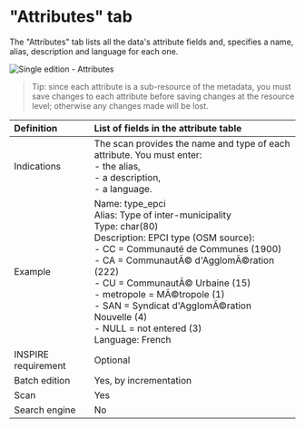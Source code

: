 # "Attributes" tab

The "Attributes" tab lists all the data's attribute fields and, specifies a name, alias, description and language for each one.

![Single edition - Attributes](/en/images/inv_edit_one_attributes.png "Single edition - Attributes tab")

> Tip: since each attribute is a sub-resource of the metadata, you must save changes to each attribute before saving changes at the resource level; otherwise any changes made will be lost.

| Definition          | List of fields in the attribute table |
| :------------------ | :---------------------------------------- |
| Indications         | The scan provides the name and type of each attribute. You must enter:<br />- the alias,<br />- a description,<br />- a language. |
| Example             | Name: type_epci<br />Alias: Type of inter-municipality<br />Type: char(80)<br />Description: EPCI type (OSM source):<br />- CC = Communauté de Communes (1900)<br />- CA = CommunautÃ© d'AgglomÃ©ration (222)<br />- CU = CommunautÃ© Urbaine (15)<br />- metropole = MÃ©tropole (1)<br />- SAN = Syndicat d'AgglomÃ©ration Nouvelle (4)<br />- NULL = not entered (3)<br />Language: French |
| INSPIRE requirement   | Optional                   |
| Batch edition     | Yes, by incrementation           |
| Scan                | Yes                           |
| Search engine | No                           |


